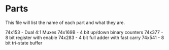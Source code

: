 # Parts

This file will list the name of each part and what they are.

74x153 - Dual 4:1 Muxes
74x169B - 4 bit up/down binary counters
74x377 - 8 bit register with enable
74x283 - 4 bit full adder with fast carry
74x541 - 8 bit tri-state buffer


